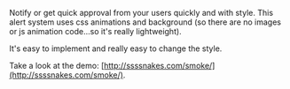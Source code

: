 Notify or get quick approval from your users quickly and with style. This alert system uses css animations and background (so there are no images or js animation code...so it's really lightweight).

It's easy to implement and really easy to change the style.

Take a look at the demo: [http://ssssnakes.com/smoke/](http://ssssnakes.com/smoke/).